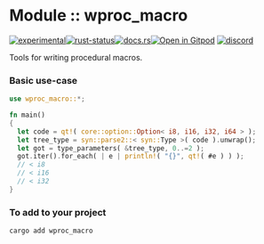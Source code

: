 <!-- {{# generate.module_header{} #}} -->

# Module :: wproc_macro
<!--{ generate.module_header.start() }-->
 [![experimental](https://raster.shields.io/static/v1?label=&message=experimental&color=orange)](https://github.com/emersion/stability-badges#experimental)[![rust-status](https://github.com/Wandalen/wTools/actions/workflows/module_wproc_macro_push.yml/badge.svg)](https://github.com/Wandalen/wTools/actions/workflows/module_wproc_macro_push.yml)[![docs.rs](https://img.shields.io/docsrs/wproc_macro?color=e3e8f0&logo=docs.rs)](https://docs.rs/wproc_macro)[![Open in Gitpod](https://raster.shields.io/static/v1?label=try&message=online&color=eee&logo=gitpod&logoColor=eee)](https://gitpod.io/#RUN_PATH=.,SAMPLE_FILE=sample%2Frust%2Fwproc_macro_trivial%2Fsrc%2Fmain.rs,RUN_POSTFIX=--example%20wproc_macro_trivial/https://github.com/Wandalen/wTools)
[![discord](https://img.shields.io/discord/872391416519737405?color=eee&logo=discord&logoColor=eee&label=ask)](https://discord.gg/m3YfbXpUUY)
<!--{ generate.module_header.end }-->

Tools for writing procedural macros.

### Basic use-case

<!-- {{# generate.module{} #}} -->

```rust
use wproc_macro::*;

fn main()
{
  let code = qt!( core::option::Option< i8, i16, i32, i64 > );
  let tree_type = syn::parse2::< syn::Type >( code ).unwrap();
  let got = type_parameters( &tree_type, 0..=2 );
  got.iter().for_each( | e | println!( "{}", qt!( #e ) ) );
  // < i8
  // < i16
  // < i32
}
```

### To add to your project

```sh
cargo add wproc_macro
```
